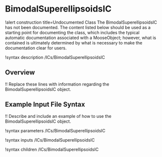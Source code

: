 # BimodalSuperellipsoidsIC

!alert construction title=Undocumented Class
The BimodalSuperellipsoidsIC has not been documented. The content listed below should be used as a starting point for
documenting the class, which includes the typical automatic documentation associated with a
MooseObject; however, what is contained is ultimately determined by what is necessary to make the
documentation clear for users.

!syntax description /ICs/BimodalSuperellipsoidsIC

## Overview

!! Replace these lines with information regarding the BimodalSuperellipsoidsIC object.

## Example Input File Syntax

!! Describe and include an example of how to use the BimodalSuperellipsoidsIC object.

!syntax parameters /ICs/BimodalSuperellipsoidsIC

!syntax inputs /ICs/BimodalSuperellipsoidsIC

!syntax children /ICs/BimodalSuperellipsoidsIC
